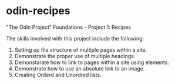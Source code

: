 # odin-recipes

"The Odin Project" Foundations - Project 1: Recipes

The skills involved with this project include the following:

1. Setting up file structure of multiple pages within a site.
2. Demonstrate the proper use of multiple headings.
3. Demonstarate how to link to pages within a site using <a> elements.
4. Demonstrate how to use an absolute link to an image.
5. Creating Orderd and Unordred lists.